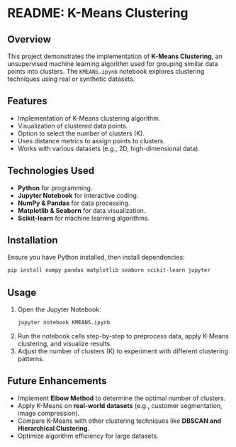 # README: K-Means Clustering

## Overview
This project demonstrates the implementation of **K-Means Clustering**, an unsupervised machine learning algorithm used for grouping similar data points into clusters. The `KMEANS.ipynb` notebook explores clustering techniques using real or synthetic datasets.

## Features
- Implementation of K-Means clustering algorithm.
- Visualization of clustered data points.
- Option to select the number of clusters (K).
- Uses distance metrics to assign points to clusters.
- Works with various datasets (e.g., 2D, high-dimensional data).

## Technologies Used
- **Python** for programming.
- **Jupyter Notebook** for interactive coding.
- **NumPy & Pandas** for data processing.
- **Matplotlib & Seaborn** for data visualization.
- **Scikit-learn** for machine learning algorithms.

## Installation
Ensure you have Python installed, then install dependencies:

```bash
pip install numpy pandas matplotlib seaborn scikit-learn jupyter
```

## Usage
1. Open the Jupyter Notebook:
   ```bash
   jupyter notebook KMEANS.ipynb
   ```
2. Run the notebook cells step-by-step to preprocess data, apply K-Means clustering, and visualize results.
3. Adjust the number of clusters (K) to experiment with different clustering patterns.

## Future Enhancements
- Implement **Elbow Method** to determine the optimal number of clusters.
- Apply K-Means on **real-world datasets** (e.g., customer segmentation, image compression).
- Compare K-Means with other clustering techniques like **DBSCAN and Hierarchical Clustering**.
- Optimize algorithm efficiency for large datasets.
